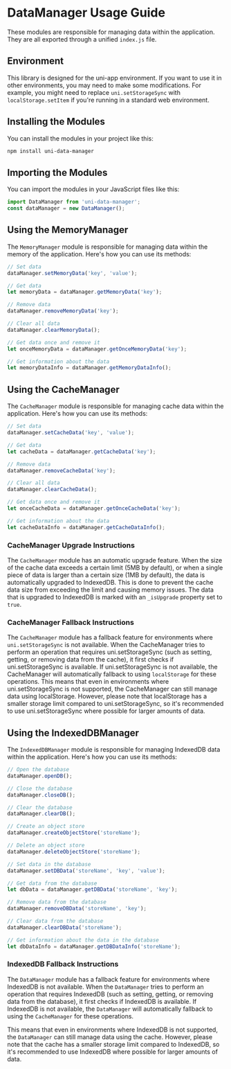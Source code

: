 # DataManager Usage Guide

These modules are responsible for managing data within the application. They are all exported through a unified `index.js` file.

## Environment

This library is designed for the uni-app environment. If you want to use it in other environments, you may need to make some modifications. For example, you might need to replace `uni.setStorageSync` with `localStorage.setItem` if you're running in a standard web environment.

## Installing the Modules

You can install the modules in your project like this:

```bash
npm install uni-data-manager
```

## Importing the Modules

You can import the modules in your JavaScript files like this:

```javascript
import DataManager from 'uni-data-manager';
const dataManager = new DataManager();
```

## Using the MemoryManager

The `MemoryManager` module is responsible for managing data within the memory of the application. Here's how you can use its methods:

```javascript
// Set data
dataManager.setMemoryData('key', 'value');

// Get data
let memoryData = dataManager.getMemoryData('key');

// Remove data
dataManager.removeMemoryData('key');

// Clear all data
dataManager.clearMemoryData();

// Get data once and remove it
let onceMemoryData = dataManager.getOnceMemoryData('key');

// Get information about the data
let memoryDataInfo = dataManager.getMemoryDataInfo();
```

## Using the CacheManager

The `CacheManager` module is responsible for managing cache data within the application. Here's how you can use its methods:

```javascript
// Set data
dataManager.setCacheData('key', 'value');

// Get data
let cacheData = dataManager.getCacheData('key');

// Remove data
dataManager.removeCacheData('key');

// Clear all data
dataManager.clearCacheData();

// Get data once and remove it
let onceCacheData = dataManager.getOnceCacheData('key');

// Get information about the data
let cacheDataInfo = dataManager.getCacheDataInfo();
```

### CacheManager Upgrade Instructions

The `CacheManager` module has an automatic upgrade feature. When the size of the cache data exceeds a certain limit (5MB by default), or when a single piece of data is larger than a certain size (1MB by default), the data is automatically upgraded to IndexedDB. This is done to prevent the cache data size from exceeding the limit and causing memory issues. The data that is upgraded to IndexedDB is marked with an `_isUpgrade` property set to `true`.

### CacheManager Fallback Instructions

The `CacheManager` module has a fallback feature for environments where `uni.setStorageSync` is not available. When the CacheManager tries to perform an operation that requires uni.setStorageSync (such as setting, getting, or removing data from the cache), it first checks if uni.setStorageSync is available. If uni.setStorageSync is not available, the CacheManager will automatically fallback to using `localStorage` for these operations.  This means that even in environments where uni.setStorageSync is not supported, the CacheManager can still manage data using localStorage. However, please note that localStorage has a smaller storage limit compared to uni.setStorageSync, so it's recommended to use uni.setStorageSync where possible for larger amounts of data.

## Using the IndexedDBManager

The `IndexedDBManager` module is responsible for managing IndexedDB data within the application. Here's how you can use its methods:

```javascript
// Open the database
dataManager.openDB();

// Close the database
dataManager.closeDB();

// Clear the database
dataManager.clearDB();

// Create an object store
dataManager.createObjectStore('storeName');

// Delete an object store
dataManager.deleteObjectStore('storeName');

// Set data in the database
dataManager.setDBData('storeName', 'key', 'value');

// Get data from the database
let dbData = dataManager.getDBData('storeName', 'key');

// Remove data from the database
dataManager.removeDBData('storeName', 'key');

// Clear data from the database
dataManager.clearDBData('storeName');

// Get information about the data in the database
let dbDataInfo = dataManager.getDBDataInfo('storeName');
```

### IndexedDB Fallback Instructions

The `DataManager` module has a fallback feature for environments where IndexedDB is not available. When the `DataManager` tries to perform an operation that requires IndexedDB (such as setting, getting, or removing data from the database), it first checks if IndexedDB is available. If IndexedDB is not available, the `DataManager` will automatically fallback to using the `CacheManager` for these operations.

This means that even in environments where IndexedDB is not supported, the `DataManager` can still manage data using the cache. However, please note that the cache has a smaller storage limit compared to IndexedDB, so it's recommended to use IndexedDB where possible for larger amounts of data.
